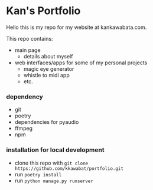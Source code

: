 # Kan's Portfolio

Hello this is my repo for my website at kankawabata.com.

This repo contains:
- main page
  - details about myself
- web interfaces/apps for some of my personal projects  
  - magic eye generator
  - whistle to midi app
  - etc.

### dependency
- git
- poetry 
- dependencies for pyaudio
- ffmpeg
- npm

### installation for local development 

- clone this repo with `git clone https://github.com/kkawabat/portfolio.git`
- run `poetry install`
- run `python manage.py runserver`